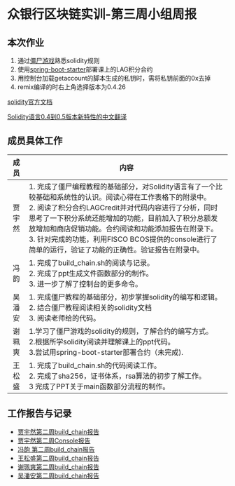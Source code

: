# 众银行区块链实训-第三周小组周报
## 本次作业
1. 通过[僵尸游戏][1]熟悉solidity规则 
1. 使用[spring-boot-starter][2]部署课上的LAG积分合约
1. 用控制台加载getaccount的脚本生成的私钥时，需将私钥前面的0x去掉
1. remix编译的时右上角选择版本为0.4.26

[solidity官方文档](https://solidity.readthedocs.io/en/v0.5.9/)

[Solidity语言0.4到0.5版本新特性的中文翻译](https://zhuanlan.zhihu.com/p/54169418)

[1]: https://cryptozombies.io/en/lesson "jiangshi"
[2]: https://github.com/FISCO-BCOS/spring-boot-starter/blob/master/doc/README_CN.md "Spring Boot"

## 成员具体工作
成员|内容
:----:|---
贾宇然|1. 完成了僵尸编程教程的基础部分，对Solidity语言有了一个比较基础和系统性的认识。阅读心得在工作表格下的附录中。<br />2. 阅读了积分合约LAGCredit并对代码内容进行了分析，同时思考了一下积分系统还能增加的功能，目前加入了积分总额发放增加和商店促销功能。合约阅读和功能添加报告在附录下。<br /> 3. 针对完成的功能，利用FISCO BCOS提供的console进行了简单的运行，验证了功能的正确性。验证报告在附录中。
冯韵|1. 完成了build_chain.sh的阅读与记录。<br />2. 完成了ppt生成文件函数部分的制作。<br />3. 进一步了解了控制台的更多命令。
吴潘安|1. 完成僵尸教程的基础部分，初步掌握solidity的编写和逻辑。<br />2. 结合僵尸教程阅读相关的solidity文档<br />3. 阅读老师给的代码。
谢珮爽|1.学习了僵尸游戏的solidity的规则，了解合约的编写方式。<br />2.根据所学solidity阅读并理解课上的ppt代码。<br />3.尝试用spring-boot-starter部署合约（未完成).                                                           
王松盛|1. 完成了build_chain.sh的代码阅读工作。<br />2. 完成了sha256，证书体系，rsa算法的初步了解工作。<br />3 完成了PPT关于main函数部分流程的制作。

## 工作报告与记录
- [贾宇然第二周build_chain报告](https://github.com/bisco-fcos/webank/blob/master/day2/%E8%B4%BE%E5%AE%87%E7%84%B6/Build_ChainReport-JiaYuRan.md)
- [贾宇然第二周Console报告](https://github.com/bisco-fcos/webank/blob/master/day2/%E8%B4%BE%E5%AE%87%E7%84%B6/Console_Report.md)
- [冯韵  第二周build_chain报告](https://github.com/bisco-fcos/webank/blob/master/day2/%E5%86%AF%E9%9F%B5/BuildChainReport-FengYun.md)
- [王松盛第二周build_chain报告](https://github.com/bisco-fcos/webank/blob/master/day2/%E7%8E%8B%E6%9D%BE%E7%9B%9B/BuildChainReport-WangSongSheng.md)
- [谢珮爽第二周build_chain报告](https://github.com/bisco-fcos/webank/blob/master/day2/%E8%B0%A2%E7%8F%AE%E7%88%BD/BuildChainReport-XiePeiShuang.md)
- [吴潘安第二周build_chain报告](https://github.com/bisco-fcos/webank/blob/master/day2/%E5%90%B4%E6%BD%98%E5%AE%89/BuildChainReport-WuPanAn.md)







